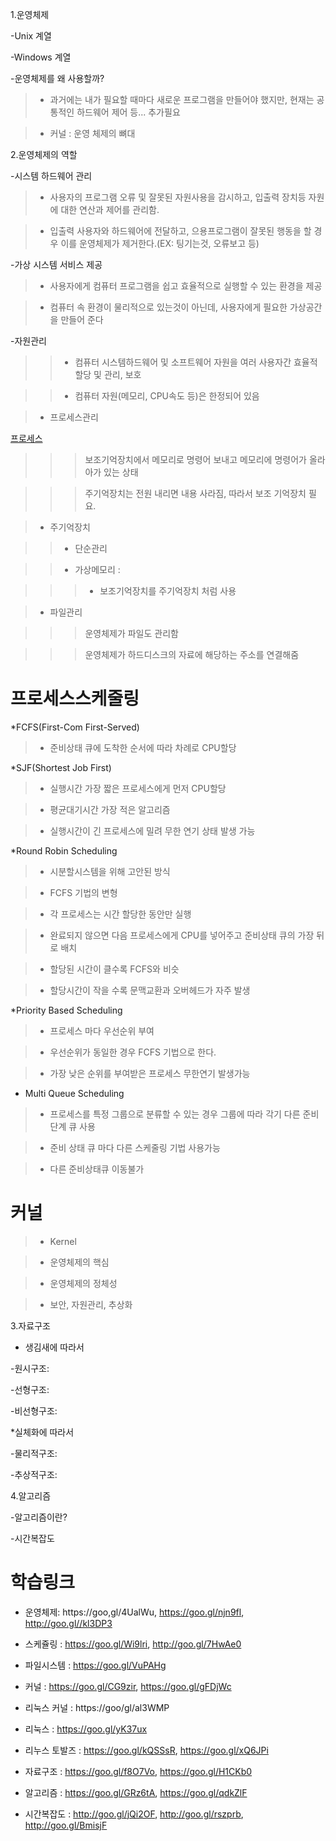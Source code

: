 1.운영체제

-Unix 계열

-Windows 계열

-운영체제를 왜 사용할까?

>* 과거에는 내가 필요할 때마다 새로운 프로그램을 만들어야 했지만, 현재는 공통적인 하드웨어 제어 등... 추가필요

>* 커널 : 운영 체제의 뼈대

2.운영체제의 역할

-시스템 하드웨어 관리

>* 사용자의 프로그램 오류 및 잘못된 자원사용을 감시하고, 입출력 장치등 자원에 대한 연산과 제어를 관리함.

>* 입출력 사용자와 하드웨어에 전달하고, 으용프로그램이 잘못된 행동을 할 경우 이를 운영체제가 제거한다.(EX: 팅기는것, 오류보고 등)

-가상 시스템 서비스 제공

>* 사용자에게 컴퓨터 프로그램을 쉽고 효율적으로 실행할 수 있는 환경을 제공

>* 컴퓨터 속 환경이 물리적으로 있는것이 아닌데, 사용자에게 필요한 가상공간을 만들어 준다 

-자원관리

>>* 컴퓨터 시스템하드웨어 및 소프트웨어 자원을 여러 사용자간 효율적 할당 및 관리, 보호

>>* 컴퓨터 자원(메모리, CPU속도 등)은 한정되어 있음

>* 프로세스관리

[프로세스](https://github.com/KimYunseo/summary/blob/master/image/process.png?raw=true)

>>>보조기억장치에서 메모리로 명령어 보내고 메모리에 명령어가 올라아가 있는 상태

>>>주기억장치는 전원 내리면 내용 사라짐, 따라서 보조 기억장치 필요.

>* 주기억장치

>>- 단순관리

>>- 가상메모리 : 

>>>* 보조기억장치를 주기억장치 처럼 사용

>* 파일관리

>>>운영체제가 파일도 관리함

>>>운영체제가 하드디스크의 자료에 해당하는 주소를 연결해줌


프로세스스케줄링
===========

*FCFS(First-Com First-Served)

>* 준비상태 큐에 도착한 순서에 따라 차례로 CPU할당

*SJF(Shortest Job First)

>* 실행시간 가장 짧은 프로세스에게 먼저 CPU할당

>* 평균대기시간 가장 적은 알고리즘

>* 실행시간이 긴 프로세스에 밀려 무한 연기 상태 발생 가능

*Round Robin Scheduling

>* 시분할시스템을 위해 고안된 방식

>* FCFS 기법의 변형

>* 각 프로세스는 시간 할당한 동안만 실행

>* 완료되지 않으면 다음 프로세스에게 CPU를 넣어주고 준비상태 큐의 가장 뒤로 배치

>* 할당된 시간이 클수록 FCFS와 비슷

>* 할당시간이 작을 수록 문맥교환과 오버헤드가 자주 발생

*Priority Based Scheduling

>* 프로세스 마다 우선순위 부여

>* 우선순위가 동일한 경우 FCFS 기법으로 한다.

>* 가장 낮은 순위를 부여받은 프로세스 무한연기 발생가능

* Multi Queue Scheduling

>* 프로세스를 특정 그룹으로 분류할 수 있는 경우 그룹에 따라 각기 다른 준비 단계 큐 사용

>* 준비 상태 큐 마다 다른 스케줄링 기법 사용가능

>* 다른 준비상태큐 이동불가

커널
===

>* Kernel

>* 운영체제의 핵심

>* 운영체제의 정체성

>* 보안, 자원관리, 추상화

3.자료구조

* 생김새에 따라서

-원시구조:

-선형구조:

-비선형구조:

*실체화에 따라서

-물리적구조:

-추상적구조:

4.알고리즘

-알고리즘이란?

-시간복잡도

학습링크
======

- 운영체제: https://goo,gl/4UalWu, https://goo.gl/njn9fl, http://goo.gl//kl3DP3

- 스케쥴링 : https://goo.gl/Wi9lri, http://goo.gl/7HwAe0

- 파일시스템 : https://goo.gl/VuPAHg

- 커널 : https://goo.gl/CG9zir, https://goo.gl/gFDjWc

- 리눅스 커널 : https://goo/gl/al3WMP

- 리눅스 : https://goo.gl/yK37ux

- 리누스 토발즈 : https://goo.gl/kQSSsR, https://goo.gl/xQ6JPi

- 자료구조 : https://goo.gl/f8O7Vo, https://goo.gl/H1CKb0

- 알고리즘 : https://goo.gl/GRz6tA, https://goo.gl/qdkZlF

- 시간복잡도 : http://goo.gl/jQi2OF, http://goo.gl/rszprb, http://goo.gl/BmisjF
